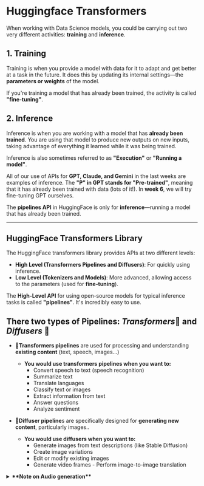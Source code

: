 # Huggingface Transformers

When working with Data Science models, you could be carrying out two very different activities: **training** and **inference**.

## 1. Training
Training is when you provide a model with data for it to adapt and get better at a task in the future. It does this by updating its internal settings—the **parameters or weights** of the model. 

If you're training a model that has already been trained, the activity is called **"fine-tuning"**.

## 2. Inference
Inference is when you are working with a model that has **already been trained**. You are using that model to produce new outputs on new inputs, taking advantage of everything it learned while it was being trained. 

Inference is also sometimes referred to as **"Execution"** or **"Running a model"**.

All of our use of APIs for **GPT, Claude, and Gemini** in the last weeks are examples of inference. The **"P" in GPT stands for "Pre-trained"**, meaning that it has already been trained with data (lots of it!). In **week 6**, we will try fine-tuning GPT ourselves.

The **pipelines API** in HuggingFace is only for **inference**—running a model that has already been trained.

---

## HuggingFace Transformers Library

The HuggingFace transformers library provides APIs at two different levels:

- **High Level (Transformers Pipelines and Diffusers)**: For quickly using inference.
- **Low Level (Tokenizers and Models)**: More advanced, allowing access to the parameters (used for **fine-tuning**).

The **High-Level API** for using open-source models for typical inference tasks is called **"pipelines"**. It's incredibly easy to use.

## There two types of Pipelines: *Transformers*🤖 and *Diffusers* 🧠

- 🤖**Transformers pipelines** are used for processing and understanding **existing content** (text, speech, images...)
   - **You would use transformers pipelines when you want to:**
      	-  Convert speech to text (speech recognition)
      	-  Summarize text
      	-  Translate languages
      	-  Classify text or images
      	-  Extract information from text
      	-  Answer questions
      	-  Analyze sentiment

- 🧠**Diffuser pipeline**s are specifically designed for **generating new content**, particularly images..
   - **You would use diffusers when you want to:**
      	-  Generate images from text descriptions (like Stable Diffusion)
      	-  Create image variations
      	-  Edit or modify existing images
      	-  Generate video frames
         -  Perform image-to-image translation
<details>
<summary><strong>**Note on Audio generation**</strong></summary>
Here’s your content converted into Markdown format:

```markdown
# Audio Generation: Transformers vs. Diffusers

Audio generation can actually be found in both libraries, but they handle different types of audio generation approaches:

## 1. Transformers:
- Handles audio generation through models like **MusicGen, Bark, and AudioLDM**.
- Typically uses **transformer-based architectures**.
- Good for tasks like **text-to-speech, music generation from text descriptions**.

### Example:
```python
from transformers import pipeline

# Using MusicGen
music_generator = pipeline("text-to-audio", "facebook/musicgen-small")
music = music_generator("An electronic dance song with a strong beat")

# Using Bark for text-to-speech
speech_generator = pipeline("text-to-speech", "suno/bark-small")
speech = speech_generator("Hello, how are you?")
```

---

## 2. Diffusers:
- Handles audio generation through **diffusion-based models**.
- Specializes in models that use the **diffusion process** (gradually denoising random noise).
- Examples include **AudioLDM2, Dance Diffusion**.

### Example:
```python
from diffusers import AudioLDM2Pipeline
import torch

pipe = AudioLDM2Pipeline.from_pretrained("cvssp/audioldm2", torch_dtype=torch.float16)
audio = pipe("a dog barking in a park").audio[0]
```

---

## Key Differences:
- **Transformers** use **sequence modeling and attention mechanisms**.
- **Diffusers** use the **diffusion process** (gradually removing noise).

For most general audio generation tasks, the **Transformers library** might be more commonly used since it includes popular models like **MusicGen and Bark**. However, if you're specifically interested in **diffusion-based audio generation**, you'd want to use **Diffusers**.
```
<details>
You create a pipeline using:

```python
my_pipeline = pipeline("the_task_I_want_to_do")
result = my_pipeline(my_input)
```

*Note:* Each pipeline has a different **default model** if you don't specify:

![Pipelines](https://github.com/luismcapriles/llm_engineering_course/blob/main/notes/W3/HF_pipelines.png)

---

## Example of Sentiment Analysis

```python
classifier = pipeline("sentiment-analysis", device="cuda")
result = classifier("I feel that tool is completely inadequate to help us. ")
print(result)
```
<details>
<summary><strong>What does device="cuda" do?</strong></summary>

In this code, `device="cuda"` specifies that the text generation pipeline should run on an **NVIDIA GPU (Graphics Processing Unit)** rather than the CPU. **CUDA (Compute Unified Device Architecture)** is NVIDIA's parallel computing platform and programming model.

### Benefits of using CUDA:
1. The model and its computations will be performed on the **GPU** rather than the CPU.
2. This typically results in **much faster processing**, especially for large language models.
3. **Requirements:**
   - An **NVIDIA GPU** installed in your system.
   - **CUDA toolkit** installed.
   - **PyTorch installed with CUDA support**.
     - *Note:* Your PyTorch version must match your CUDA version. For example, if you have CUDA 11.8: Download and Install Pytorch as this
     ![Pytorch](https://github.com/luismcapriles/llm_engineering_course/blob/main/notes/W3/pytorch.PNG)

### If you don't have a CUDA-capable GPU:
- **Remove** the `device` parameter entirely (it will default to **CPU**).
- Or explicitly use `device="cpu"`.

### Checking if CUDA is available:
To check if your system has CUDA support, run:

```python
import torch
print(torch.cuda.is_available())
```
</details>


